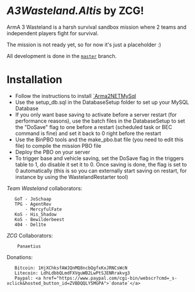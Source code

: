 *A3Wasteland.Altis* by ZCG!
===================

ArmA 3 Wasteland is a harsh survival sandbox mission where 2 teams and independent players fight for survival.


The mission is not ready yet, so for now it's just a placeholder :)

All development is done in the <a href="https://github.com/Panaetius/ZCG_A3Wasteland_Altis/tree/master">`master`</a> branch.

Installation
============

- Follow the instructions to install <a href="http://arma2netmysqlplugin.readthedocs.org/en/latest/">`Arma2NETMySql</a>
- Use the setup_db.sql in the DatabaseSetup folder to set up your MySQL Database
- If you only want base saving to activate before a server restart (for performance reasons), use the batch files in the DatabaseSetup to set the "DoSave" flag to one before a restart (scheduled task or BEC command is fine) and set it back to 0 right before the restart
- Use the BinPBO tools and the make_pbo.bat file (you need to edit this file) to compile the mission PBO file
- Deploy the PBO on your server
- To trigger base and vehicle saving, set the DoSave flag in the triggers table to 1, do disable it set it to 0. Once saving is done, the flag is set to 0 automatically (this is so you can externally start saving on restart, for instance by using the WastelandRestarter tool)


*Team Wasteland* collaborators:

       GoT - JoSchaap
       TPG - AgentRev
           - MercyfulFate
       KoS - His_Shadow
       KoS - Bewilderbeest
       404 - Del1te
	   
	   
	   
*ZCG* Collaborators:

		Panaetius

		
Donations:

       Bitcoin: 1HjXChksfAWJQnMQ8ncbQgfxKxJRNCsWcN
       Litecoin: LdhLdbbQLmdFXVguWB2LwPtSJENRrakvg3
       Paypal: <a href="https://www.paypal.com/cgi-bin/webscr?cmd=_s-xclick&hosted_button_id=ZVBDQQLY5MGPA">`donate`</a>


